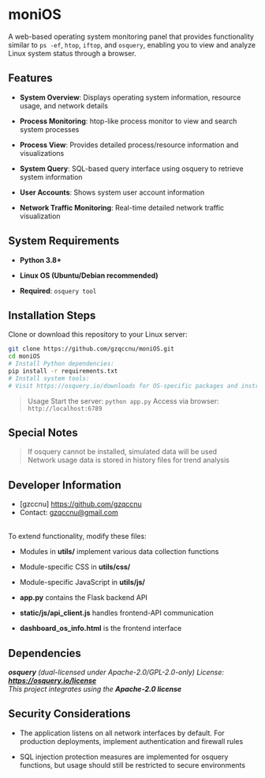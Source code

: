 # moniOS

A web-based operating system monitoring panel that provides functionality similar to `ps -ef`, `htop`, `iftop`, and `osquery`, 
enabling you to view and analyze Linux system status through a browser.

## Features
- **System Overview**: Displays operating system information, resource usage, and network details

- **Process Monitoring**: htop-like process monitor to view and search system processes

- **Process View**: Provides detailed process/resource information and visualizations

- **System Query**: SQL-based query interface using osquery to retrieve system information

- **User Accounts**: Shows system user account information

- **Network Traffic Monitoring**: Real-time detailed network traffic visualization

## System Requirements
- **Python 3.8+**

- **Linux OS (Ubuntu/Debian recommended)**

- **Required**: `osquery tool`

## Installation Steps
Clone or download this repository to your Linux server:

```bash
git clone https://github.com/gzqccnu/moniOS.git
cd moniOS
# Install Python dependencies:
pip install -r requirements.txt
# Install system tools:
# Visit https://osquery.io/downloads for OS-specific packages and instructions
```
> Usage
> Start the server:
> `python app.py`
> Access via browser:
> `http://localhost:6789`

## Special Notes
> If osquery cannot be installed, simulated data will be used <br>
> Network usage data is stored in history files for trend analysis

## Developer Information
- [gzccnu] https://github.com/gzqccnu
- Contact: gzqccnu@gmail.com
<br>
To extend functionality, modify these files:

- Modules in **utils/** implement various data collection functions

- Module-specific CSS in **utils/css/**

- Module-specific JavaScript in **utils/js/**

- **app.py** contains the Flask backend API

- **static/js/api_client.js** handles frontend-API communication

- **dashboard_os_info.html** is the frontend interface

## Dependencies
***osquery** (dual-licensed under Apache-2.0/GPL-2.0-only)*
*License: **https://osquery.io/license***
<br>
*This project integrates using the **Apache-2.0 license***

## Security Considerations
- The application listens on all network interfaces by default. For production deployments, implement authentication and firewall rules

- SQL injection protection measures are implemented for osquery functions, but usage should still be restricted to secure environments
